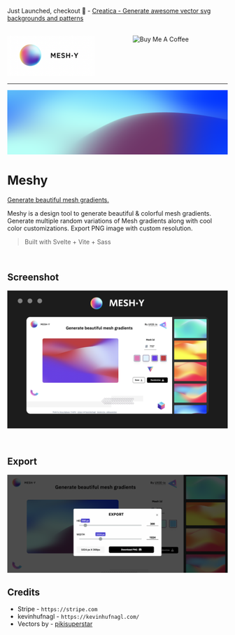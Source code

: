 
Just Launched, checkout 🚀 - [Creatica - Generate awesome vector svg backgrounds and patterns](https://creatica.app)

<br/>
<img src="./public/logo.png" alt="logo" width="200"/> <a href="https://www.buymeacoffee.com/anup" target="_blank"><img src="https://cdn.buymeacoffee.com/buttons/v2/default-yellow.png" alt="Buy Me A Coffee" align="right" style="height: 60px !important;width: 217px !important;" ></a>



---

![Mesh Image](./public/mesh.png)

# Meshy

[Generate beautiful mesh gradients.](https://meshgradient.in)

Meshy is a design tool to generate beautiful & colorful mesh gradients. Generate multiple random variations of Mesh gradients along with cool color customizations. Export PNG image with custom resolution.



> Built with Svelte + Vite + Sass

<br />

## Screenshot

![screenshot](./public/shot.webp)

<br />

## Export 

![export](./public/export.png)



## Credits

- Stripe - `https://stripe.com`
- kevinhufnagl - `https://kevinhufnagl.com/` 
- Vectors by - [pikisuperstar](https://www.freepik.com/vectors/background)
